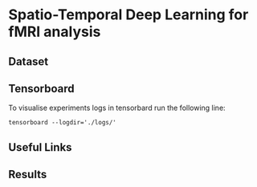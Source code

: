 # Spatio-Temporal Deep Learning for fMRI analysis

## Dataset

## Tensorboard

To visualise experiments logs in tensorbard run the following line:

``` tensorboard --logdir='./logs/' ```

## Useful Links

## Results
